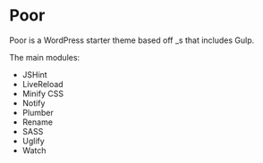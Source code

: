 Poor
===

Poor is a WordPress starter theme based off _s that includes Gulp. 

The main modules:
* JSHint
* LiveReload
* Minify CSS
* Notify
* Plumber
* Rename
* SASS
* Uglify
* Watch
